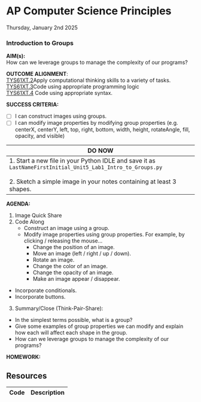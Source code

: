 # AP Computer Science Principles
Thursday, January 2nd 2025

### Introduction to Groups

**AIM(s):** <br>
How can we leverage groups to manage the complexity of our programs?

**OUTCOME ALIGNMENT**:<br> 
<ins>TYS61XT.2</ins>Apply computational thinking skills to a variety of tasks.<br>
<ins>TYS61XT.3</ins>Code using appropriate programming logic<br>
<ins>TYS61XT.4</ins> Code using appropriate syntax.<br> 


**SUCCESS CRITERIA:**
- [ ] I can construct images using groups.
- [ ] I can modify image properties by modifying group properties (e.g. centerX, centerY, left, top, right, bottom, width, height, rotateAngle, fill, opacity, and visible)

|**DO NOW**|
|---|
|1.  Start a new file in your Python IDLE and save it as `LastNameFirstInitial_Unit5_Lab1_Intro_to_Groups.py`<br><br>2.  Sketch a simple image in your notes containing at least 3 shapes.|

**AGENDA:**
1. Image Quick Share
2. Code Along
    * Construct an image using a group.
    * Modify image properties using group properties.  For example, by clicking / releasing the mouse...
      * Change the position of an image.
      * Move an image (left / right / up / down).
      * Rotate an image.
      * Change the color of an image.
      * Change the opacity of an image.
      * Make an image appear / disappear.
  * Incorporate conditionals.
  * Incorporate buttons.
3. Summary/Close (Think-Pair-Share):
  * In the simplest terms possible, what is a group?
  * Give some examples of group properties we can modify and explain how each will affect each shape in the group.
  * How can we leverage groups to manage the complexity of our programs?


   
**HOMEWORK:**<br>

## Resources

|Code|Description|
|---|---|
